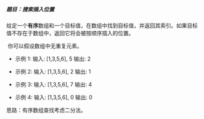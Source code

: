 ##### 题目：搜索插入位置

​	给定一个**有序**数组和一个目标值，在数组中找到目标值，并返回其索引。如果目标值不存在于数组中，返回它将会被按顺序插入的位置。

​	你可以假设数组中无重复元素。

- 示例 1:
  输入: [1,3,5,6], 5
  输出: 2

- 示例 2:
  输入: [1,3,5,6], 2
  输出: 1

- 示例 3:
  输入: [1,3,5,6], 7
  输出: 4

- 示例 4:
  输入: [1,3,5,6], 0
  输出: 0



思路：有序数组查找考虑二分法。